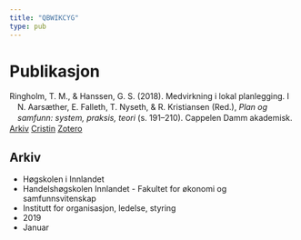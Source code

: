 ```yaml
---
title: "QBWIKCYG"
type: pub
---
```

<h1>Publikasjon</h1>
<article id="csl-bib-container-QBWIKCYG" class="csl-bib-container">
  <div class="csl-bib-body" style="line-height: 1.35; padding-left: 1em; text-indent:-1em;">
  <div class="csl-entry">Ringholm, T. M., &amp; Hanssen, G. S. (2018). Medvirkning i lokal planlegging. I N. Aars&#xE6;ther, E. Falleth, T. Nyseth, &amp; R. Kristiansen (Red.), <i>Plan og samfunn: system, praksis, teori</i> (s. 191&#x2013;210). Cappelen Damm akademisk.</div>
</div>
  <div class="csl-bib-buttons">
    <a href="#taxonomy-article-QBWIKCYG" class="csl-bib-button">Arkiv</a>
    <a href="https://app.cristin.no/results/show.jsf?id=1658258" alt="Cristin URL" class="csl-bib-button">Cristin</a>
    <a href="http://zotero.org/groups/5402882/items/QBWIKCYG" alt="Zotero URL" class="csl-bib-button">Zotero</a>
  </div>
  <div id="csl-bib-meta-container-QBWIKCYG"></div>
</article>
<div id="csl-bib-meta-QBWIKCYG" class="csl-bib-meta">
  <article id="taxonomy-article-QBWIKCYG" class="taxonomy-article">
    <h1>Arkiv</h1>
    <ul>
      <li>Høgskolen i Innlandet</li>
      <li>Handelshøgskolen Innlandet - Fakultet for økonomi og samfunnsvitenskap</li>
      <li>Institutt for organisasjon, ledelse, styring</li>
      <li>2019</li>
      <li>Januar</li>
    </ul>
  </article>
</div>
